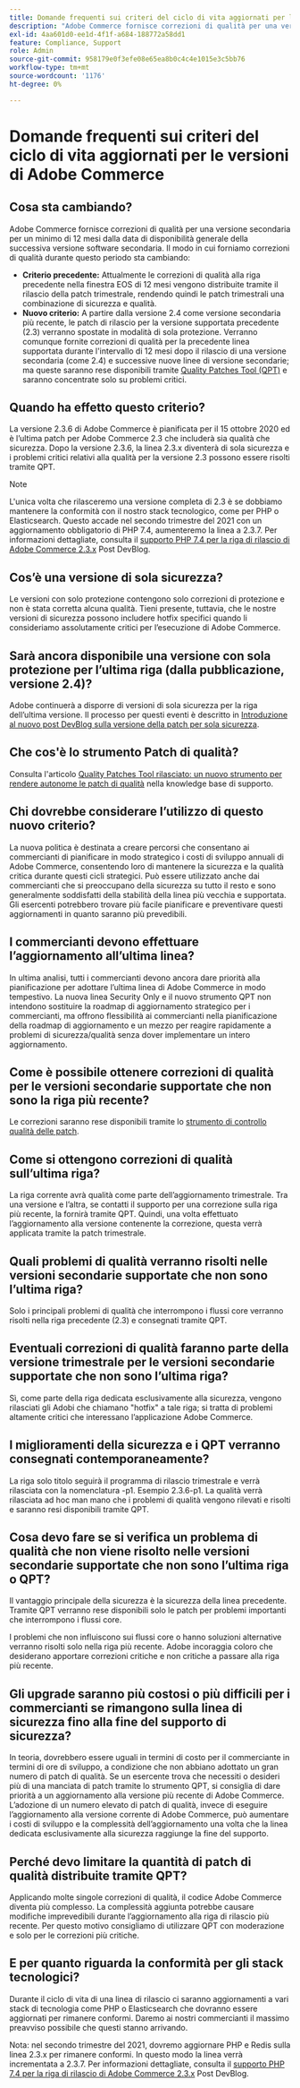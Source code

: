 ```yaml
---
title: Domande frequenti sui criteri del ciclo di vita aggiornati per le versioni di Adobe Commerce
description: "Adobe Commerce fornisce correzioni di qualità per una versione secondaria per un minimo di 12 mesi dalla data di disponibilità generale della successiva versione software secondaria. Il modo in cui forniamo correzioni di qualità durante questo periodo sta cambiando:"
exl-id: 4aa601d0-ee1d-4f1f-a684-188772a58dd1
feature: Compliance, Support
role: Admin
source-git-commit: 958179e0f3efe08e65ea8b0c4c4e1015e3c5bb76
workflow-type: tm+mt
source-wordcount: '1176'
ht-degree: 0%

---
```


# Domande frequenti sui criteri del ciclo di vita aggiornati per le versioni di Adobe Commerce

## Cosa sta cambiando?

Adobe Commerce fornisce correzioni di qualità per una versione secondaria per un minimo di 12 mesi dalla data di disponibilità generale della successiva versione software secondaria. Il modo in cui forniamo correzioni di qualità durante questo periodo sta cambiando:

* **Criterio precedente:** Attualmente le correzioni di qualità alla riga precedente nella finestra EOS di 12 mesi vengono distribuite tramite il rilascio della patch trimestrale, rendendo quindi le patch trimestrali una combinazione di sicurezza e qualità.
* **Nuovo criterio:** A partire dalla versione 2.4 come versione secondaria più recente, le patch di rilascio per la versione supportata precedente (2.3) verranno spostate in modalità di sola protezione. Verranno comunque fornite correzioni di qualità per la precedente linea supportata durante l&#39;intervallo di 12 mesi dopo il rilascio di una versione secondaria (come 2.4) e successive nuove linee di versione secondarie; ma queste saranno rese disponibili tramite [Quality Patches Tool (QPT)](/help/announcements/adobe-commerce-announcements/magento-quality-patches-released-new-tool-to-self-serve-quality-patches.md) e saranno concentrate solo su problemi critici.

## Quando ha effetto questo criterio?

La versione 2.3.6 di Adobe Commerce è pianificata per il 15 ottobre 2020 ed è l’ultima patch per Adobe Commerce 2.3 che includerà sia qualità che sicurezza. Dopo la versione 2.3.6, la linea 2.3.x diventerà di sola sicurezza e i problemi critici relativi alla qualità per la versione 2.3 possono essere risolti tramite QPT.

>[!NOTE]
>
>L&#39;unica volta che rilasceremo una versione completa di 2.3 è se dobbiamo mantenere la conformità con il nostro stack tecnologico, come per PHP o Elasticsearch. Questo accade nel secondo trimestre del 2021 con un aggiornamento obbligatorio di PHP 7.4, aumenteremo la linea a 2.3.7. Per informazioni dettagliate, consulta il [supporto PHP 7.4 per la riga di rilascio di Adobe Commerce 2.3.x](https://community.magento.com/t5/Magento-DevBlog/PHP-7-4-support-for-Magento-2-3-x-release-line/ba-p/458946) Post DevBlog.

## Cos’è una versione di sola sicurezza?

Le versioni con solo protezione contengono solo correzioni di protezione e non è stata corretta alcuna qualità. Tieni presente, tuttavia, che le nostre versioni di sicurezza possono includere hotfix specifici quando li consideriamo assolutamente critici per l’esecuzione di Adobe Commerce.

## Sarà ancora disponibile una versione con sola protezione per l’ultima riga (dalla pubblicazione, versione 2.4)?

Adobe continuerà a disporre di versioni di sola sicurezza per la riga dell’ultima versione. Il processo per questi eventi è descritto in [Introduzione al nuovo post DevBlog sulla versione della patch per sola sicurezza](https://community.magento.com/t5/Magento-DevBlog/Introducing-the-New-Security-only-Patch-Release/ba-p/141287).

## Che cos&#39;è lo strumento Patch di qualità?

Consulta l&#39;articolo [Quality Patches Tool rilasciato: un nuovo strumento per rendere autonome le patch di qualità](/help/announcements/adobe-commerce-announcements/magento-quality-patches-released-new-tool-to-self-serve-quality-patches.md) nella knowledge base di supporto.

## Chi dovrebbe considerare l’utilizzo di questo nuovo criterio?

La nuova politica è destinata a creare percorsi che consentano ai commercianti di pianificare in modo strategico i costi di sviluppo annuali di Adobe Commerce, consentendo loro di mantenere la sicurezza e la qualità critica durante questi cicli strategici. Può essere utilizzato anche dai commercianti che si preoccupano della sicurezza su tutto il resto e sono generalmente soddisfatti della stabilità della linea più vecchia e supportata. Gli esercenti potrebbero trovare più facile pianificare e preventivare questi aggiornamenti in quanto saranno più prevedibili.

## I commercianti devono effettuare l’aggiornamento all’ultima linea?

In ultima analisi, tutti i commercianti devono ancora dare priorità alla pianificazione per adottare l’ultima linea di Adobe Commerce in modo tempestivo. La nuova linea Security Only e il nuovo strumento QPT non intendono sostituire la roadmap di aggiornamento strategico per i commercianti, ma offrono flessibilità ai commercianti nella pianificazione della roadmap di aggiornamento e un mezzo per reagire rapidamente a problemi di sicurezza/qualità senza dover implementare un intero aggiornamento.

## Come è possibile ottenere correzioni di qualità per le versioni secondarie supportate che non sono la riga più recente?

Le correzioni saranno rese disponibili tramite lo [strumento di controllo qualità delle patch](/help/announcements/adobe-commerce-announcements/magento-quality-patches-released-new-tool-to-self-serve-quality-patches.md).

## Come si ottengono correzioni di qualità sull’ultima riga?

La riga corrente avrà qualità come parte dell’aggiornamento trimestrale. Tra una versione e l’altra, se contatti il supporto per una correzione sulla riga più recente, la fornirà tramite QPT. Quindi, una volta effettuato l’aggiornamento alla versione contenente la correzione, questa verrà applicata tramite la patch trimestrale.

## Quali problemi di qualità verranno risolti nelle versioni secondarie supportate che non sono l’ultima riga?

Solo i principali problemi di qualità che interrompono i flussi core verranno risolti nella riga precedente (2.3) e consegnati tramite QPT.

## Eventuali correzioni di qualità faranno parte della versione trimestrale per le versioni secondarie supportate che non sono l’ultima riga?

Sì, come parte della riga dedicata esclusivamente alla sicurezza, vengono rilasciati gli Adobi che chiamano &quot;hotfix&quot; a tale riga; si tratta di problemi altamente critici che interessano l’applicazione Adobe Commerce.

## I miglioramenti della sicurezza e i QPT verranno consegnati contemporaneamente?

La riga solo titolo seguirà il programma di rilascio trimestrale e verrà rilasciata con la nomenclatura -p1. Esempio 2.3.6-p1. La qualità verrà rilasciata ad hoc man mano che i problemi di qualità vengono rilevati e risolti e saranno resi disponibili tramite QPT.

## Cosa devo fare se si verifica un problema di qualità che non viene risolto nelle versioni secondarie supportate che non sono l’ultima riga o QPT?

Il vantaggio principale della sicurezza è la sicurezza della linea precedente. Tramite QPT verranno rese disponibili solo le patch per problemi importanti che interrompono i flussi core.

I problemi che non influiscono sui flussi core o hanno soluzioni alternative verranno risolti solo nella riga più recente. Adobe incoraggia coloro che desiderano apportare correzioni critiche e non critiche a passare alla riga più recente.

## Gli upgrade saranno più costosi o più difficili per i commercianti se rimangono sulla linea di sicurezza fino alla fine del supporto di sicurezza?

In teoria, dovrebbero essere uguali in termini di costo per il commerciante in termini di ore di sviluppo, a condizione che non abbiano adottato un gran numero di patch di qualità. Se un esercente trova che necessiti o desideri più di una manciata di patch tramite lo strumento QPT, si consiglia di dare priorità a un aggiornamento alla versione più recente di Adobe Commerce. L’adozione di un numero elevato di patch di qualità, invece di eseguire l’aggiornamento alla versione corrente di Adobe Commerce, può aumentare i costi di sviluppo e la complessità dell’aggiornamento una volta che la linea dedicata esclusivamente alla sicurezza raggiunge la fine del supporto.

## Perché devo limitare la quantità di patch di qualità distribuite tramite QPT?

Applicando molte singole correzioni di qualità, il codice Adobe Commerce diventa più complesso. La complessità aggiunta potrebbe causare modifiche imprevedibili durante l’aggiornamento alla riga di rilascio più recente. Per questo motivo consigliamo di utilizzare QPT con moderazione e solo per le correzioni più critiche.

## E per quanto riguarda la conformità per gli stack tecnologici?

Durante il ciclo di vita di una linea di rilascio ci saranno aggiornamenti a vari stack di tecnologia come PHP o Elasticsearch che dovranno essere aggiornati per rimanere conformi. Daremo ai nostri commercianti il massimo preavviso possibile che questi stanno arrivando.

Nota: nel secondo trimestre del 2021, dovremo aggiornare PHP e Redis sulla linea 2.3.x per rimanere conformi. In questo modo la linea verrà incrementata a 2.3.7. Per informazioni dettagliate, consulta il [supporto PHP 7.4 per la riga di rilascio di Adobe Commerce 2.3.x](https://community.magento.com/t5/Magento-DevBlog/PHP-7-4-support-for-Magento-2-3-x-release-line/ba-p/458946) Post DevBlog.
